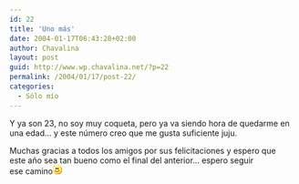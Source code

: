 ```yaml
---
id: 22
title: 'Uno más'
date: 2004-01-17T06:43:28+02:00
author: Chavalina
layout: post
guid: http://www.wp.chavalina.net/?p=22
permalink: /2004/01/17/post-22/
categories:
  - Sólo mío
---
```

Y ya son 23, no soy muy coqueta, pero ya va siendo hora de quedarme en  
una edad… y este número creo que me gusta suficiente juju.

Muchas gracias a todos los amigos por sus felicitaciones y espero que  
este a&ntilde;o sea tan bueno como el final del anterior… espero seguir  
ese camino![emo](/imagenes/emoticonos/sonrisa.gif)